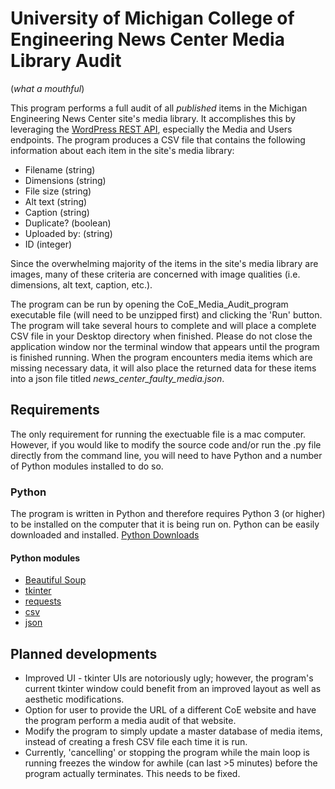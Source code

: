 # University of Michigan College of Engineering News Center Media Library Audit
(*what a mouthful*)

This program performs a full audit of all *published* items in the Michigan Engineering News Center site's media library. It accomplishes this by leveraging the [WordPress REST API](https://developer.wordpress.org/rest-api/), especially the Media and Users endpoints. The program produces a CSV file that contains the following information about each item in the site's media library:
- Filename (string)
- Dimensions (string)
- File size (string)
- Alt text (string)
- Caption (string)
- Duplicate? (boolean)
- Uploaded by: (string)
- ID (integer)

Since the overwhelming majority of the items in the site's media library are images, many of these criteria are concerned with image qualities (i.e. dimensions, alt text, caption, etc.).

The program can be run by opening the CoE_Media_Audit_program executable file (will need to be unzipped first) and clicking the 'Run' button. The program will take several hours to complete and will place a complete CSV file in your Desktop directory when finished. Please do not close the application window nor the terminal window that appears until the program is finished running. When the program encounters media items which are missing necessary data, it will also place the returned data for these items into a json file titled *news_center_faulty_media.json*. 


## Requirements
The only requirement for running the exectuable file is a mac computer. However, if you would like to modify the source code and/or run the .py file directly from the command line, you will need to have Python and a number of Python modules installed to do so.

### Python
The program is written in Python and therefore requires Python 3 (or higher) to be installed on the computer that it is being run on. Python can be easily downloaded and installed.
[Python Downloads](https://www.python.org/downloads/)

#### Python modules
- [Beautiful Soup](https://www.crummy.com/software/BeautifulSoup/bs4/doc/)
- [tkinter](https://docs.python.org/3/library/tkinter.html)
- [requests](https://requests.readthedocs.io/en/master/)
- [csv](https://docs.python.org/3/library/csv.html)
- [json](https://docs.python.org/3/library/json.html)


## Planned developments
- Improved UI - tkinter UIs are notoriously ugly; however, the program's current tkinter window could benefit from an improved layout as well as aesthetic modifications.
- Option for user to provide the URL of a different CoE website and have the program perform a media audit of that website.
- Modify the program to simply update a master database of media items, instead of creating a fresh CSV file each time it is run.
- Currently, 'cancelling' or stopping the program while the main loop is running freezes the window for awhile (can last >5 minutes) before the program actually terminates. This needs to be fixed.
